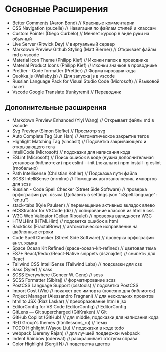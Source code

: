 # Основные Расширения

- Better Comments (Aaron Bond) // Красивые комментарии
- CSS Navigation (pucelle) // Навигация по файлам стилей и классам
- Custom Pointer (Diego Curbelo) // Меняет курсор в виде руки на обычный
- Live Server (Ritwick Dey) // виртуальный сервер
- Markdown Preview Github Styling (Matt Bierner) // Открывает файлы md в vscode
- Material Icon Theme (Philipp Kief) // Иконки папок в проводнике
- Material Product Icons (Philipp Kief) // Иконки значков в проводнике
- Prettier - Code formatter (Prettier) // Форматировщик кода
- Quokka.js (Wallaby.js) // Для запуска js в vscode
- Russian Language Pack for Visual Studio Code (Microsoft) // Языковой пакет
- Vscode Google Translate (funkyremi) // Переводчик

## Дополнительные расширения

- Markdown Preview Enhanced (Yiyi Wang) // Открывает файлы md в vscode
- Svg Preview (Simon Siefke) // Просмотр svg
- Auto Complete Tag (Jun Han) // Автоматическое закрытие тегов
- Highlight Matching Tag (vincaslt) // Подсветка закрывающего и открывающего тега
- IntelliCode (Microsoft) // подсказки для написания кода
- ESLint (Microsoft) // Поиск ошибок в коде
  (нужна дополнительная установка библиотеки)
  npx eslint --init (локально)
  npm install -g eslint (глобально)
- Path Intellisense (Christian Kohler) // Подсказка пути файла
- SCSS IntelliSense (mrmlnc) // Помощник автозаполнения, импортов для scss
- Russian - Code Spell Checker (Street Side Software) // проверка орфографии рус. языка
  (Добавить в settings.json "cSpell.language": "en,ru")
- stack-tabs (Kyle Paulsen) // перемещение активных вкладок влево
- eCSStractor for VSCode (diz) // копирование классов из html в css
- W3C Web Validator (Celian Riboulet) // проверка валидности W3C
- HTMLHint (HTMLHint) // подсветка ошибок в html
- Backticks (FractalBrew) // автоматическое исправление на шаблонные строки
- Code Spell Checker (Street Side Software) // проверка орфографии англ. языка
- Space Ocean Kit Refined (space-ocean-kit-refined) // цветовая тема
- ES7+ React/Redux/React-Native snippets (dsznajder) // снипеты для React
- Tailwind CSS IntelliSense (Tailwind Labs) // подсказки для css
- Sass (Syler) // sass
- SCSS Everywhere (Gencer W. Genç) // scss
- SCSS Formatter (Sibiraj) // форматирование scss
- PostCSS Language Support (csstools) // подсветка PostCSS
- Import Cost (Wix) // покажет вес импорта (полезно для библиотек)
- Project Manager (Alessandro Fragnani) // для нескольких проектов
- html to JSX (Riaz Laskar) // преобразование html в jsx
- EditorConfig for VS Code (EditorConfig) // EditorConfig
- GitLens — Git supercharged (GitKraken) // Git
- GitHub Copilot (GitHub) // для middle, подсказки для написания кода
- RED Group's themes (htmllessons_ru) // темы
- TODO Highlight (Wayou Liu) // подсказки в коде todo
- webpack (Jeremy Rajan) // для лучшей поддержки webpack
- Indent Rainbow (oderwat) // раскрашивает отступы справа
- Color Highlight (Sergii N) // подстветка цветов
